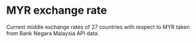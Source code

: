 # MYR exchange rate
Current middle exchange rates of 27 countries with respect to MYR taken from Bank Negara Malaysia API data.
